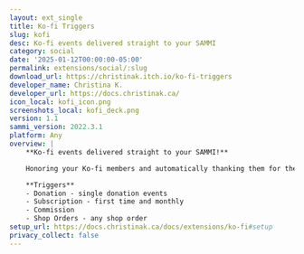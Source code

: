 ```yaml
---
layout: ext_single
title: Ko-fi Triggers
slug: kofi
desc: Ko-fi events delivered straight to your SAMMI
category: social
date: '2025-01-12T00:00:00-05:00'
permalink: extensions/social/:slug
download_url: https://christinak.itch.io/ko-fi-triggers
developer_name: Christina K.
developer_url: https://docs.christinak.ca/
icon_local: kofi_icon.png
screenshots_local: kofi_deck.png
version: 1.1
sammi_version: 2022.3.1
platform: Any
overview: |
    **Ko-fi events delivered straight to your SAMMI!**  

    Honoring your Ko-fi members and automatically thanking them for their subscriptions and purchases on your stream is now finally possible with this extension! 

    **Triggers**  
    - Donation - single donation events
    - Subscription - first time and monthly 
    - Commission
    - Shop Orders - any shop order
setup_url: https://docs.christinak.ca/docs/extensions/ko-fi#setup
privacy_collect: false
---
```


